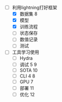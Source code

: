 - [ ] 利用lightning打好框架
  - [x] 数据集 8
  - [x] 模型
  - [x] 训练流程
  - [ ] 状态保存
  - [ ] 数值记录
  - [ ] 测试
- [ ] 工具学习使用  
  - [ ] Hydra
  - [ ] 调试 5 9 
  - [ ] SOTA 10
  - [ ] CLI 4 8
  - [ ] GPU 7
  - [ ] 部署 11
  - [ ] 优化 12